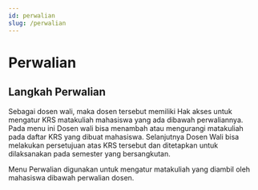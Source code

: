 ```yaml
---
id: perwalian
slug: /perwalian
---
```


# Perwalian

## Langkah Perwalian

Sebagai dosen wali, maka dosen tersebut memiliki Hak akses untuk mengatur KRS matakuliah mahasiswa yang ada dibawah perwaliannya. Pada menu ini Dosen wali bisa menambah atau mengurangi matakuliah pada daftar KRS yang dibuat mahasiswa. Selanjutnya Dosen Wali bisa melakukan persetujuan atas KRS tersebut dan ditetapkan untuk dilaksanakan pada semester yang bersangkutan.

Menu Perwalian digunakan untuk mengatur matakuliah yang diambil oleh mahasiswa dibawah perwalian dosen.
